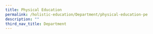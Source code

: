 ```yaml
---
title: Physical Education
permalink: /holistic-education/Department/physical-education-pe
description: ""
third_nav_title: Department
---
```

